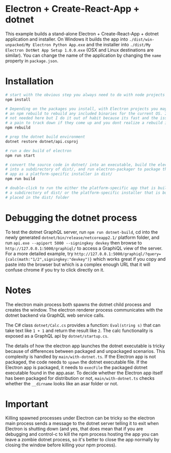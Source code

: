 # Electron + Create-React-App + dotnet

This example builds a stand-alone Electron + Create-React-App + dotnet application and installer. On Windows it builds the app into `./dist/win-unpacked/My Electron Python App.exe` and the installer into `./dist/My Electron DotNet App Setup 1.0.0.exe` (OSX and Linux destinations are similar). You can change the name of the application by changing the `name` property in `package.json`.

# Installation

```bash
# start with the obvious step you always need to do with node projects
npm install

# Depending on the packages you install, with Electron projects you may need to do 
# an npm rebuild to rebuild any included binaries for the current OS. It's probably
# not needed here but I do it out of habit because its fast and the issues can be
# a pain to track down if they come up and you dont realize a rebuild is needed
npm rebuild

# prep the dotnet build environment
dotnet restore dotnet/api.csproj

# run a dev build of electron
npm run start

# convert the source code in dotnet/ into an executable, build the electron app 
# into a subdirectory of dist/, and run electron-packager to package the electron 
# app as a platform-specific installer in dist/
npm run build

# double-click to run the either the platform-specific app that is built into 
# a subdirectory of dist/ or the platform-specific installer that is built and 
# placed in the dist/ folder
```

# Debugging the dotnet process

To test the dotnet GraphQL server, run `npm run dotnet-build`, cd into the newly generated `dotnet/bin/release/netcoreapp2.1/` platform folder, and run `api.exe --apiport 5000 --signingkey devkey` then browse to `http://127.0.0.1:5000/graphiql/` to access a GraphiQL view of the server. For a more detailed example, try `http://127.0.0.1:5000/graphiql/?query={calc(math:"1/2",signingkey:"devkey")}` which works great if you copy and paste into the browser but which is a complex enough URL that it will confuse chrome if you try to click directly on it.

# Notes

The electron main process both spawns the dotnet child process and creates the window. The electron renderer process communicates with the dotnet backend via GraphQL web service calls.

The C# class `dotnet/Calc.cs` provides a function: `Eval(string s)` that can take text like `1 + 1` and return the result like `2`. The calc functionality is exposed as a GraphQL api by `dotnet/startup.cs`.

The details of how the electron app launches the dotnet executable is tricky because of differences between packaged and unpackaged scenarios. This complexity is handled by `main/with-dotnet.ts`. If the Electron app is not packaged, the code needs to `spawn` the dotnet executable file. If the Electron app is packaged, it needs to `execFile` the packaged dotnet executable found in the app.asar. To decide whether the Electron app itself has been packaged for distribution or not, `main/with-dotnet.ts` checks whether the `__dirname` looks like an asar folder or not. 

# Important

Killing spawned processes under Electron can be tricky so the electron main process sends a message to the dotnet server telling it to exit when Electron is shutting down (and yes, that does mean that if you are debugging and control-c to kill the npm process hosting the app you can leave a zombie dotnet process, so it's better to close the app normally by closing the window before killing your npm process).
